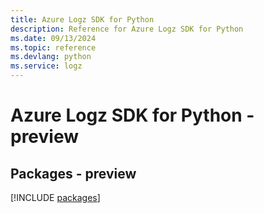 ```yaml
---
title: Azure Logz SDK for Python
description: Reference for Azure Logz SDK for Python
ms.date: 09/13/2024
ms.topic: reference
ms.devlang: python
ms.service: logz
---
```

# Azure Logz SDK for Python - preview
## Packages - preview
[!INCLUDE [packages](logz-index.md)]